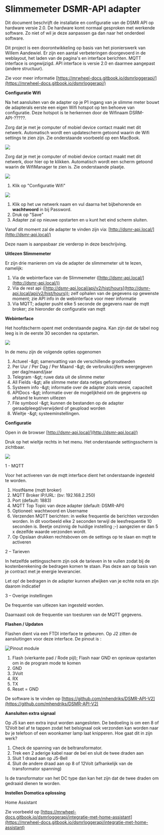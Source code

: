# **Slimmemeter DSMR-API adapter**

Dit document beschrijft de installatie en configuratie van de DSMR API op hardware versie 2.0. De hardware komt normaal gesproken met werkende software. Zo niet of wil je deze aanpassen ga dan naar het onderdeel software.

Dit project is een doorontwikkeling op basis van het pionierswerk van Willem Aandewiel. Er zijn een aantal verbeteringen doorgevoerd in de weblayout, het laden van de pagina&#39;s en interface berichten. MQTT interface is ongewijzigd. API interface is versie 2.0 en daarmee aangepast (andere structuur).

 Zie voor meer informatie [https://mrwheel-docs.gitbook.io/dsmrloggerapi/](https://mrwheel-docs.gitbook.io/dsmrloggerapi/)

**Configuratie Wifi**

Na het aansluiten van de adapter op je P1 ingang van je slimme meter bouwt de adapterals eerste een eigen Wifi hotspot op ten behoeve van configuratie. Deze hotspot is te herkennen door de Wifinaam DSRM-API-?????.

Zorg dat je met je computer of mobiel device contact maakt met dit netwerk. Automatisch wordt een updatescherm getoond waarin de Wifi settings te zien zijn. Zie onderstaande voorbeeld op een MacBook.

![](afb/afbeelding1.png)

Zorg dat je met je computer of mobiel device contact maakt met dit netwerk, door hier op te klikken. Automatisch wordt een scherm getoond waarin de WifiManager te zien is. Zie onderstaande plaatje.

![](afb/afbeelding2.png)

1. Klik op &quot;Configuratie Wifi&quot;

![](afb/afbeelding3.png)

1. Klik op het uw netwerk naam en vul daarna het bijbehorende en **wachtwoord** in bij Password.
2. Druk op &quot;Save&quot;
3. Adapter zal op nieuwe opstarten en u kunt het eind scherm sluiten.

Vanaf dit moment zal de adapter te vinden zijn via: [http://dsmr-api.local/](http://dsmr-api.local/)

Deze naam is aanpasbaar zie verderop in deze beschrijving.

**Uitlezen Slimmemeter**

Er zijn drie manieren om via de adapter de slimmemeter uit te lezen, namelijk:

1. Via de webinterface van de Slimmemeter ([http://dsmr-api.local/](http://dsmr-api.local/))
2. Via de rest api ([http://dsmr-api.local/api/v2/hist/hours](http://dsmr-api.local/api/v2/hist/hours)); zelf ophalen van de gegevens op gewenste moment; zie API info in de webinterface voor meer informatie
3. Via MQTT; adapter pusht elke 5 seconde de gegevens naar de mqtt broker; zie hieronder de configuratie van mqtt

**Webinterface**

Het hoofdscherm opent met onderstaande pagina. Kan zijn dat de tabel nog leeg is in de eerste 30 seconden na opstarten.

![](afb/afbeelding4.png)

In de menu zijn de volgende opties opgenomen

1. Actueel -\&gt; samenvatting van de verschillende grootheden
2. Per Uur / Per Dag / Per Maand -\&gt; de verbruikscijfers weergegeven per dag/maand/jaar
3. Telegram -\&gt; ruwe data uit de slimme meter
4. All Fields -\&gt; alle slimme meter data netjes geformateerd
5. Systeem info -\&gt; informatie over de adapter zoals versie, capaciteit
6. APIDocs -\&gt; informatie over de mogelijkheid om de gegevens op afstand te kunnen uitlezen
7. File symbool -\&gt; kunnen de bestanden op de adapter geraadpleegd/verwijderd of geupload worden
8. Wieltje -\&gt; systeeminstellingen.

**Configuratie**

Open in de browser [http://dsmr-api.local/](http://dsmr-api.local/)

Druk op het wieltje rechts in het menu. Het onderstaande settingsscherm is zichtbaar.

![](afb/afbeelding5.png)

1 - MQTT

Voor het activeren van de mqtt interface dient het onderstaande ingesteld te worden.

1. HostName (mqtt broker)
2. MQTT Broker IP/URL: (bv: 192.168.2.250)
3. Port (default: 1883)
4. MQTT Top Topic van deze adapter (default: DSMR-API)
5. Optioneel: wachtwoord en Username
6. Verzenden MQTT berichten: in welke frequentie de berichten verzonden worden. In dit voorbeeld elke 2 seconden terwijl de leesfrequentie 10 seconden is. Beetje onzinnig de huidige instelling ;-) aangezien er dan 5 x dezelfde waarde verzonden wordt.
7. Op Opslaan drukken rechtsboven om de settings op te slaan en mqtt te activeren

2 – Tarieven

In hetzelfde settingsscherm zijn ook de tarieven in te vullen zodat bij de kostenberekening de bedragen komen te staan. Pas deze aan op basis van je contract met je energie leverancier.

Let op! de bedragen in de adapter kunnen afwijken van je echte nota en zijn daarom indicatief

3 – Overige instellingen

De frequentie van uitlezen kan ingesteld worden.

Daarnaast ook de frequentie van toesturen van de MQTT gegevens.

**Flashen / Updaten**

Flashen dient via een FTDI interface te gebeuren. Op J2 zitten de aansluitingen voor deze interface. 
De pinout is :

![Pinout module](afb/afbeelding6v3.png) <!-- .element width="40%" -->

1. Flash (vierkante pad / Rode pijl); Flash naar GND en opnieuw opstarten om in de program mode te komen
2. GND
3. 3Volt
4. RX
5. TX
6. Reset = GND

De software is te vinden op [https://github.com/mhendriks/DSMR-API-V2](https://github.com/mhendriks/DSMR-API-V2)

**Aansluiten extra signaal**

Op J5 kan een extra input worden aangesloten. De bedoeling is om een 8 of 12Volt bel af te tappen zodat het belsignaal ook verzonden kan worden naar bv je telefoon of een woonkamer lamp laat knipperen. Hoe gaat dit in zijn werk?

1. Check de spanning van de beltransformator.
2. Trek een 2 aderige kabel naar de bel en sluit de twee draden aan
3. Sluit 1 draad aan op J5-Bell
4. Sluit de andere draad aan op 8 of 12Volt (afhankelijk van de transformator spanning)

Is de transformator van het DC type dan kan het zijn dat de twee draden om gedraaid dienen te worden.

**Instellen Domotica oplossing**

Home Assistant

Zie voorbeeld op [https://mrwheel-docs.gitbook.io/dsmrloggerapi/integratie-met-home-assistant](https://mrwheel-docs.gitbook.io/dsmrloggerapi/integratie-met-home-assistant)